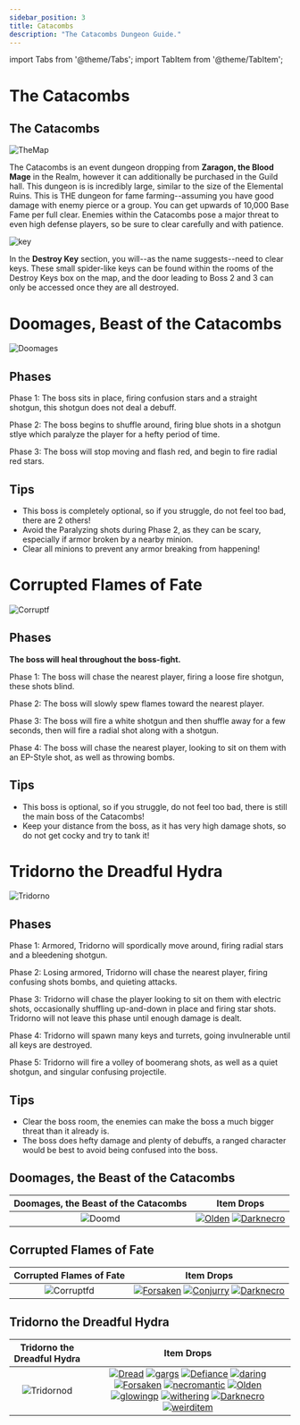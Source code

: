 ```yaml
---
sidebar_position: 3
title: Catacombs
description: "The Catacombs Dungeon Guide."
---
```


import Tabs from '@theme/Tabs';
import TabItem from '@theme/TabItem';

# The Catacombs

<Tabs>
  <TabItem value="The Dungeon" label="The Dungeon" default>

## The Catacombs

![TheMap](https://cdn.discordapp.com/attachments/953134990428868629/1028516893247672320/unknown.png)

The Catacombs is an event dungeon dropping from **Zaragon, the Blood Mage** in the Realm, however it can additionally be purchased in the Guild hall. This dungeon is is incredibly large, similar to the size of the Elemental Ruins. This is THE dungeon for fame farming--assuming you have good damage with enemy pierce or a group. You can get upwards of 10,000 Base Fame per full clear. Enemies within the Catacombs pose a major threat to even high defense players, so be sure to clear carefully and with patience.

![key](https://cdn.discordapp.com/attachments/955217334086295652/955622245370327070/unknown.png)

In the **Destroy Key** section, you will--as the name suggests--need to clear keys. These small spider-like keys can be found within the rooms of the Destroy Keys box on the map, and the door leading to Boss 2 and 3 can only be accessed once they are all destroyed.

  </TabItem>
  <TabItem value="The First Boss" label="The First Boss">

# Doomages, Beast of the Catacombs

![Doomages](https://cdn.discordapp.com/attachments/953134990428868629/1028503295054061588/unknown.png)

## Phases

Phase 1: The boss sits in place, firing confusion stars and a straight shotgun, this shotgun does not deal a debuff.

Phase 2: The boss begins to shuffle around, firing blue shots in a shotgun stlye which paralyze the player for a hefty period of time.

Phase 3: The boss will stop moving and flash red, and begin to fire radial red stars.

## Tips

<ul>
<li>This boss is completely optional, so if you struggle, do not feel too bad, there are 2 others!</li>

<li>Avoid the Paralyzing shots during Phase 2, as they can be scary, especially if armor broken by a nearby minion.</li>

<li>Clear all minions to prevent any armor breaking from happening!</li>
</ul>

  </TabItem>
  <TabItem value="The Second Boss" label="The Second Boss">

# Corrupted Flames of Fate

![Corruptf](https://cdn.discordapp.com/attachments/953134990428868629/1028503316927348816/unknown.png)

## Phases 

**The boss will heal throughout the boss-fight.**

Phase 1: The boss will chase the nearest player, firing a loose fire shotgun, these shots blind. 

Phase 2: The boss will slowly spew flames toward the nearest player. 

Phase 3: The boss will fire a white shotgun and then shuffle away for a few seconds, then will fire a radial shot along with a shotgun.

Phase 4: The boss will chase the nearest player, looking to sit on them with an EP-Style shot, as well as throwing bombs.

## Tips

<ul>
<li>This boss is optional, so if you struggle, do not feel too bad, there is still the main boss of the Catacombs!</li>

<li>Keep your distance from the boss, as it has very high damage shots, so do not get cocky and try to tank it!</li>
</ul>


  </TabItem>
<TabItem value="The Third Boss" label="The Third Boss">

# Tridorno the Dreadful Hydra

![Tridorno](https://cdn.discordapp.com/attachments/962723437464395846/1028503246068789378/cata3.png)

## Phases

Phase 1: Armored, Tridorno will spordically move around, firing radial stars and a bleedening shotgun.

Phase 2: Losing armored, Tridorno will chase the nearest player, firing confusing shots bombs, and quieting attacks.

Phase 3: Tridorno will chase the player looking to sit on them with electric shots, occasionally shuffling up-and-down in place and firing star shots. Tridorno will not leave this phase until enough damage is dealt.

Phase 4: Tridorno will spawn many keys and turrets, going invulnerable until all keys are destroyed.

Phase 5: Tridorno will fire a volley of boomerang shots, as well as a quiet shotgun, and singular confusing projectile.

## Tips

<ul>
<li>Clear the boss room, the enemies can make the boss a much bigger threat than it already is.</li>

<li>The boss does hefty damage and plenty of debuffs, a ranged character would be best to avoid being confused into the boss.</li> 
</ul> 

</TabItem>
  <TabItem value="Item Drops" label="Item Drops">

## Doomages, the Beast of the Catacombs

Doomages, the Beast of the Catacombs | Item Drops
:-------------------------:|:-------------------------:
![Doomd](https://cdn.discordapp.com/attachments/953134990428868629/1028503295054061588/unknown.png)  |  [![Olden](https://vwiki.valorserver.com/api/item/picture/olden%20necromancy%20cloth)](https://wiki.valorserver.com/docs/items/armors/lights/ut/olden_necromancy_cloth) [![Darknecro](https://vwiki.valorserver.com/api/item/picture/sword%20of%20dark%20necromancy)](https://wiki.valorserver.com/docs/items/weapons/swords/ut/sword_of_dark_necromancy)

## Corrupted Flames of Fate

Corrupted Flames of Fate | Item Drops
:-------------------------:|:-------------------------:
![Corruptfd](https://cdn.discordapp.com/attachments/953134990428868629/1028503316927348816/unknown.png)  |  [![Forsaken](https://vwiki.valorserver.com/api/item/picture/forsaken%20shield)](https://wiki.valorserver.com/docs/items/abilities/shield/ut/forsaken_shield) [![Conjurry](https://vwiki.valorserver.com/api/item/picture/ring%20of%20undeadly%20conjury)](https://wiki.valorserver.com/docs/items/rings/ut/ring_of_undeadly_conjury) [![Darknecro](https://vwiki.valorserver.com/api/item/picture/sword%20of%20dark%20necromancy)](https://wiki.valorserver.com/docs/items/weapons/swords/ut/sword_of_dark_necromancy)

## Tridorno the Dreadful Hydra

Tridorno the Dreadful Hydra             |  Item Drops
:-------------------------:|:-------------------------:
![Tridornod](https://cdn.discordapp.com/attachments/962723437464395846/1028503246068789378/cata3.png)  |  [![Dread](https://vwiki.valorserver.com/api/item/picture/dreadcull)](https://wiki.valorserver.com/docs/items/abilities/skulls/ar/dreadcull) [![gargs](https://vwiki.valorserver.com/api/item/picture/gargoyle%20slayer)](https://wiki.valorserver.com/docs/items/abilities/stars/legendary/gargoyle_slayer) [![Defiance](https://vwiki.valorserver.com/api/item/picture/unoch's%20defiance)](https://wiki.valorserver.com/docs/items/abilities/siphons/legendary/unochs_defiance) [![daring](https://vwiki.valorserver.com/api/item/picture/daring%20windrage%20robe)](https://wiki.valorserver.com/docs/items/armors/robes/ut/daring_windrage_robe) [![Forsaken](https://vwiki.valorserver.com/api/item/picture/forsaken%20shield)](https://wiki.valorserver.com/docs/items/abilities/shield/ut/forsaken_shield) [![necromantic](https://vwiki.valorserver.com/api/item/picture/necromantic%20charm)](https://wiki.valorserver.com/docs/items/abilities/charms/ut/necromantic_charm) [![Olden](https://vwiki.valorserver.com/api/item/picture/olden%20necromancy%20cloth)](https://wiki.valorserver.com/docs/items/armors/lights/ut/olden_necromancy_cloth) [![glowingp](https://vwiki.valorserver.com/api/item/picture/skull%20of%20glowing%20plagues)](https://wiki.valorserver.com/docs/items/abilities/skulls/ut/skull_of_glowing_plagues) [![withering](https://vwiki.valorserver.com/api/item/picture/staff%20of%20the%20withering)](https://wiki.valorserver.com/docs/items/weapons/staves/ut/staff_of_the_withering/) [![Darknecro](https://vwiki.valorserver.com/api/item/picture/sword%20of%20dark%20necromancy)](https://wiki.valorserver.com/docs/items/weapons/swords/ut/sword_of_dark_necromancy) [![weirditem](https://vwiki.valorserver.com/api/item/picture/ring%20of%20pestilence)](https://wiki.valorserver.com/docs/items/rings/ut/ring_of_pestilence)

</TabItem>
</Tabs>
